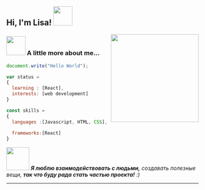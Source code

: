 <h2> Hi, I'm Lisa! <img src="https://media.giphy.com/media/mGcNjsfWAjY5AEZNw6/giphy.gif" width="50"></h2>
<img align='right' src="https://media3.giphy.com/media/v1.Y2lkPTc5MGI3NjExMDF2eGc5c3NydG1pOWFwcWU4MDV2cHdid3RrcnY1MWlmZ2d4ZDc4byZlcD12MV9pbnRlcm5hbF9naWZfYnlfaWQmY3Q9Zw/3oKIPnAiaMCws8nOsE/giphy.gif" width="230">

### <img src="https://media2.giphy.com/media/v1.Y2lkPTc5MGI3NjExcnU1MHM0dGxmbmoxcGNidjRnOGgwMjgxMG14Y3FpcW1ycHF0Z3c4diZlcD12MV9pbnRlcm5hbF9naWZfYnlfaWQmY3Q9cw/UT5KJxgtX4o9Q3O9bg/giphy.gif" width="50"> A little more about me...  

```javascript
document.write("Hello World");

var status = 
{ 
  learning : [React],
  interests: [web development]
}

const skills = 
{
  languages :[Javascript, HTML, CSS],
  
  frameworks:[React]
}
```

<img src="https://media3.giphy.com/media/v1.Y2lkPTc5MGI3NjExaG5uZzdhbHBzcjlycWY3NXRzZW5nejN5enE5dnZyMzY0bzJkcGQ5cyZlcD12MV9pbnRlcm5hbF9naWZfYnlfaWQmY3Q9cw/rD5KC4L3RIsmPgqKkL/giphy.gif" width="60"> <em><b>Я люблю взаимодействовать с людьми,</b> создавать полезные вещи, <b>так что буду рада стать частью проекта!</b> :)</em>

---


